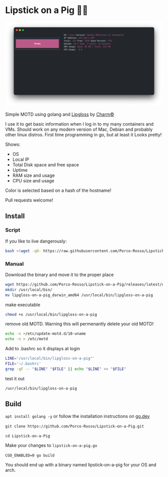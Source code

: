 # Lipstick on a Pig 💄🐽

![motd screenshot](screenshot.png)

Simple MOTD using golang and [Lipgloss](https://github.com/charmbracelet/lipgloss) by [Charm©](https://charm.sh/)

I use it to get basic information when I log in to my many containers and VMs. Should work on any modern version of Mac, Debian and probably other linux distros. First time programming in go, but at least it Looks pretty!

Shows:
- OS
- Local IP
- Total Disk space and free space
- Uptime
- RAM size and usage
- CPU size and usage

Color is selected based on a hash of the hostname!

Pull requests welcome!

## Install

### Script

If you like to live dangerously:

```bash
bash <(wget -qO- https://raw.githubusercontent.com/Porco-Rosso/Lipstick-on-a-Pig/main/install.sh)
```

### Manual

Download the binary and move it to the proper place
```bash
wget https://github.com/Porco-Rosso/Lipstick-on-a-Pig/releases/latest/download/lipgloss-on-a-pig_linux_amd64
mkdir /usr/local/bin/
mv lipgloss-on-a-pig_darwin_amd64 /usr/local/bin/lipgloss-on-a-pig
```

make executable
```bash
chmod +x /usr/local/bin/lipgloss-on-a-pig
```

remove old MOTD. Warning this will permenantly delete your old MOTD!
```bash
echo -n >/etc/update-motd.d/10-uname
echo -n > /etc/motd
```

Add to .bashrc so it displays at login
```bash
LINE='/usr/local/bin/lipgloss-on-a-pig"'
FILE='~/.bashrc'
grep -qF -- "$LINE" "$FILE" || echo "$LINE" >> "$FILE"
```

test it out
```bash
/usr/local/bin/lipgloss-on-a-pig
```

## Build

`apt install golang -y` or follow the installation instructions on [go.dev](https://go.dev/doc/install)

`git clone https://github.com/Porco-Rosso/Lipstick-on-a-Pig.git`

`cd Lipstick-on-a-Pig`

Make your changes to `lipstick-on-a-pig.go`

`CGO_ENABLED=0 go build`

You should end up with a binary named lipstick-on-a-pig for your OS and arch.


